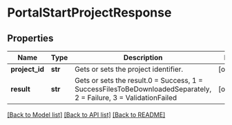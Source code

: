 # PortalStartProjectResponse

## Properties
Name | Type | Description | Notes
------------ | ------------- | ------------- | -------------
**project_id** | **str** | Gets or sets the project identifier. | [optional] 
**result** | **str** | Gets or sets the result.0 &#x3D; Success, 1 &#x3D; SuccessFilesToBeDownloadedSeparately, 2 &#x3D; Failure, 3 &#x3D; ValidationFailed | [optional] 

[[Back to Model list]](../README.md#documentation-for-models) [[Back to API list]](../README.md#documentation-for-api-endpoints) [[Back to README]](../README.md)


